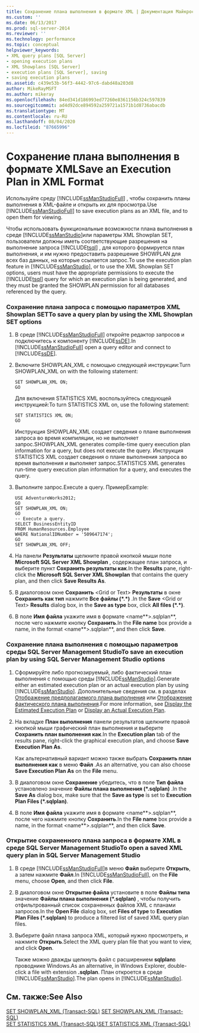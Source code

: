 ```yaml
---
title: Сохранение плана выполнения в формате XML | Документация Майкрософт
ms.custom: ''
ms.date: 06/13/2017
ms.prod: sql-server-2014
ms.reviewer: ''
ms.technology: performance
ms.topic: conceptual
helpviewer_keywords:
- XML query plans [SQL Server]
- opening execution plans
- XML Showplans [SQL Server]
- execution plans [SQL Server], saving
- saving execution plans
ms.assetid: c439e53b-56f3-4442-97c6-dabd48a203d8
author: MikeRayMSFT
ms.author: mikeray
ms.openlocfilehash: 84ed341d186993ed77260e8361156b324c597839
ms.sourcegitcommit: ad4d92dce894592a259721a1571b1d8736abacdb
ms.translationtype: MT
ms.contentlocale: ru-RU
ms.lasthandoff: 08/04/2020
ms.locfileid: "87665996"
---
```

# <a name="save-an-execution-plan-in-xml-format"></a><span data-ttu-id="e7249-102">Сохранение плана выполнения в формате XML</span><span class="sxs-lookup"><span data-stu-id="e7249-102">Save an Execution Plan in XML Format</span></span>
  <span data-ttu-id="e7249-103">Используйте среду [!INCLUDE[ssManStudioFull](../../includes/ssmanstudiofull-md.md)] , чтобы сохранить планы выполнения в XML-файле и открыть их для просмотра.</span><span class="sxs-lookup"><span data-stu-id="e7249-103">Use [!INCLUDE[ssManStudioFull](../../includes/ssmanstudiofull-md.md)] to save execution plans as an XML file, and to open them for viewing.</span></span>  
  
 <span data-ttu-id="e7249-104">Чтобы использовать функциональные возможности плана выполнения в среде [!INCLUDE[ssManStudio](../../includes/ssmanstudio-md.md)]или параметры XML Showplan SET, пользователи должны иметь соответствующие разрешения на выполнение запроса [!INCLUDE[tsql](../../includes/tsql-md.md)] , для которого формируется план выполнения, и им нужно предоставить разрешение SHOWPLAN для всех баз данных, на которые ссылается запрос.</span><span class="sxs-lookup"><span data-stu-id="e7249-104">To use the execution plan feature in [!INCLUDE[ssManStudio](../../includes/ssmanstudio-md.md)], or to use the XML Showplan SET options, users must have the appropriate permissions to execute the [!INCLUDE[tsql](../../includes/tsql-md.md)] query for which an execution plan is being generated, and they must be granted the SHOWPLAN permission for all databases referenced by the query.</span></span>  
  
### <a name="to-save-a-query-plan-by-using-the-xml-showplan-set-options"></a><span data-ttu-id="e7249-105">Сохранение плана запроса с помощью параметров XML Showplan SET</span><span class="sxs-lookup"><span data-stu-id="e7249-105">To save a query plan by using the XML Showplan SET options</span></span>  
  
1.  <span data-ttu-id="e7249-106">В среде [!INCLUDE[ssManStudioFull](../../includes/ssmanstudiofull-md.md)] откройте редактор запросов и подключитесь к компоненту [!INCLUDE[ssDE](../../includes/ssde-md.md)].</span><span class="sxs-lookup"><span data-stu-id="e7249-106">In [!INCLUDE[ssManStudioFull](../../includes/ssmanstudiofull-md.md)] open a query editor and connect to [!INCLUDE[ssDE](../../includes/ssde-md.md)].</span></span>  
  
2.  <span data-ttu-id="e7249-107">Включите SHOWPLAN_XML с помощью следующей инструкции:</span><span class="sxs-lookup"><span data-stu-id="e7249-107">Turn SHOWPLAN_XML on with the following statement:</span></span>  
  
    ```  
    SET SHOWPLAN_XML ON;  
    GO  
    ```  
  
     <span data-ttu-id="e7249-108">Для включения STATISTICS XML воспользуйтесь следующей инструкцией:</span><span class="sxs-lookup"><span data-stu-id="e7249-108">To turn STATISTICS XML on, use the following statement:</span></span>  
  
    ```  
    SET STATISTICS XML ON;  
    GO  
    ```  
  
     <span data-ttu-id="e7249-109">Инструкция SHOWPLAN_XML создает сведения о плане выполнения запроса во время компиляции, но не выполняет запрос.</span><span class="sxs-lookup"><span data-stu-id="e7249-109">SHOWPLAN_XML generates compile-time query execution plan information for a query, but does not execute the query.</span></span> <span data-ttu-id="e7249-110">Инструкция STATISTICS XML создает сведения о плане выполнения запроса во время выполнения и выполняет запрос.</span><span class="sxs-lookup"><span data-stu-id="e7249-110">STATISTICS XML generates run-time query execution plan information for a query, and executes the query.</span></span>  
  
3.  <span data-ttu-id="e7249-111">Выполните запрос.</span><span class="sxs-lookup"><span data-stu-id="e7249-111">Execute a query.</span></span> <span data-ttu-id="e7249-112">Пример</span><span class="sxs-lookup"><span data-stu-id="e7249-112">Example:</span></span>  
  
    ```  
    USE AdventureWorks2012;  
    GO  
    SET SHOWPLAN_XML ON;  
    GO  
    -- Execute a query.  
    SELECT BusinessEntityID   
    FROM HumanResources.Employee  
    WHERE NationalIDNumber = '509647174';  
    GO  
    SET SHOWPLAN_XML OFF;  
    ```  
  
4.  <span data-ttu-id="e7249-113">На панели **Результаты** щелкните правой кнопкой мыши поле **Microsoft SQL Server XML Showplan** , содержащее план запроса, и выберите пункт **Сохранить результаты как**.</span><span class="sxs-lookup"><span data-stu-id="e7249-113">In the **Results** pane, right-click the **Microsoft SQL Server XML Showplan** that contains the query plan, and then click **Save Results As**.</span></span>  
  
5.  <span data-ttu-id="e7249-114">В диалоговом окне **Сохранить** \<Grid or Text> **Результаты** в окне **Сохранить как тип** нажмите **Все файлы (\*.\*)** .</span><span class="sxs-lookup"><span data-stu-id="e7249-114">In the **Save** \<Grid or Text> **Results** dialog box, in the **Save as type** box, click **All files (\*.\*)**.</span></span>  
  
6.  <span data-ttu-id="e7249-115">В поле **Имя файла** укажите имя в формате \<name**>.sqlplan\*\*, после чего нажмите кнопку **Сохранить**.</span><span class="sxs-lookup"><span data-stu-id="e7249-115">In the **File name** box provide a name, in the format \<name**>.sqlplan\*\*, and then click **Save**.</span></span>  
  
### <a name="to-save-an-execution-plan-by-using-sql-server-management-studio-options"></a><span data-ttu-id="e7249-116">Сохранение плана выполнения с помощью параметров среды SQL Server Management Studio</span><span class="sxs-lookup"><span data-stu-id="e7249-116">To save an execution plan by using SQL Server Management Studio options</span></span>  
  
1.  <span data-ttu-id="e7249-117">Сформируйте либо прогнозируемый, либо фактический план выполнения с помощью среды [!INCLUDE[ssManStudio](../../includes/ssmanstudio-md.md)].</span><span class="sxs-lookup"><span data-stu-id="e7249-117">Generate either an estimated execution plan or an actual execution plan by using [!INCLUDE[ssManStudio](../../includes/ssmanstudio-md.md)].</span></span> <span data-ttu-id="e7249-118">Дополнительные сведения см. в разделах [Отображение предполагаемого плана выполнения](display-the-estimated-execution-plan.md) или [Отображение фактического плана выполнения](display-an-actual-execution-plan.md).</span><span class="sxs-lookup"><span data-stu-id="e7249-118">For more information, see [Display the Estimated Execution Plan](display-the-estimated-execution-plan.md) or [Display an Actual Execution Plan](display-an-actual-execution-plan.md).</span></span>  
  
2.  <span data-ttu-id="e7249-119">На вкладке **План выполнения** панели результатов щелкните правой кнопкой мыши графический план выполнения и выберите **Сохранить план выполнения как**.</span><span class="sxs-lookup"><span data-stu-id="e7249-119">In the **Execution plan** tab of the results pane, right-click the graphical execution plan, and choose **Save Execution Plan As**.</span></span>  
  
     <span data-ttu-id="e7249-120">Как альтернативный вариант можно также выбрать **Сохранить план выполнения как** в меню **Файл** .</span><span class="sxs-lookup"><span data-stu-id="e7249-120">As an alternative, you can also choose **Save Execution Plan As** on the **File** menu.</span></span>  
  
3.  <span data-ttu-id="e7249-121">В диалоговом окне **Сохранение** убедитесь, что в поле **Тип файла** установлено значение **Файлы плана выполнения (\*.sqlplan)** .</span><span class="sxs-lookup"><span data-stu-id="e7249-121">In the **Save As** dialog box, make sure that the **Save as type** is set to **Execution Plan Files (\*.sqlplan)**.</span></span>  
  
4.  <span data-ttu-id="e7249-122">В поле **Имя файла** укажите имя в формате \<name**>.sqlplan\*\*, после чего нажмите кнопку **Сохранить**.</span><span class="sxs-lookup"><span data-stu-id="e7249-122">In the **File name** box provide a name, in the format \<name**>.sqlplan\*\*, and then click **Save**.</span></span>  
  
### <a name="to-open-a-saved-xml-query-plan-in-sql-server-management-studio"></a><span data-ttu-id="e7249-123">Открытие сохраненного плана запроса в формате XML в среде SQL Server Management Studio</span><span class="sxs-lookup"><span data-stu-id="e7249-123">To open a saved XML query plan in SQL Server Management Studio</span></span>  
  
1.  <span data-ttu-id="e7249-124">В среде [!INCLUDE[ssManStudioFull](../../includes/ssmanstudiofull-md.md)]в меню **Файл** выберите **Открыть**, а затем нажмите **Файл**.</span><span class="sxs-lookup"><span data-stu-id="e7249-124">In [!INCLUDE[ssManStudioFull](../../includes/ssmanstudiofull-md.md)], on the **File** menu, choose **Open**, and then click **File**.</span></span>  
  
2.  <span data-ttu-id="e7249-125">В диалоговом окне **Открытие файла** установите в поле **Файлы типа** значение **Файлы плана выполнения (\*.sqlplan)** , чтобы получить отфильтрованный список сохраненных файлов XML с планами запросов.</span><span class="sxs-lookup"><span data-stu-id="e7249-125">In the **Open File** dialog box, set **Files of type** to **Execution Plan Files (\*.sqlplan)** to produce a filtered list of saved XML query plan files.</span></span>  
  
3.  <span data-ttu-id="e7249-126">Выберите файл плана запроса XML, который нужно просмотреть, и нажмите **Открыть**.</span><span class="sxs-lookup"><span data-stu-id="e7249-126">Select the XML query plan file that you want to view, and click **Open**.</span></span>  
  
     <span data-ttu-id="e7249-127">Также можно дважды щелкнуть файл с расширением **sqlplan**в проводнике Windows.</span><span class="sxs-lookup"><span data-stu-id="e7249-127">As an alternative, in Windows Explorer, double-click a file with extension **.sqlplan**.</span></span> <span data-ttu-id="e7249-128">План откроется в среде [!INCLUDE[ssManStudio](../../includes/ssmanstudio-md.md)].</span><span class="sxs-lookup"><span data-stu-id="e7249-128">The plan opens in [!INCLUDE[ssManStudio](../../includes/ssmanstudio-md.md)].</span></span>  
  
## <a name="see-also"></a><span data-ttu-id="e7249-129">См. также:</span><span class="sxs-lookup"><span data-stu-id="e7249-129">See Also</span></span>  
 <span data-ttu-id="e7249-130">[SET SHOWPLAN_XML (Transact-SQL)](/sql/t-sql/statements/set-showplan-xml-transact-sql) </span><span class="sxs-lookup"><span data-stu-id="e7249-130">[SET SHOWPLAN_XML &#40;Transact-SQL&#41;](/sql/t-sql/statements/set-showplan-xml-transact-sql) </span></span>  
 [<span data-ttu-id="e7249-131">SET STATISTICS XML (Transact-SQL)</span><span class="sxs-lookup"><span data-stu-id="e7249-131">SET STATISTICS XML &#40;Transact-SQL&#41;</span></span>](/sql/t-sql/statements/set-statistics-xml-transact-sql)  
  
  
